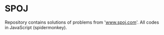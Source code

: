 # SPOJ
Repository contains solutions of problems from 'www.spoj.com'. All codes in JavaScript (spidermonkey). 
